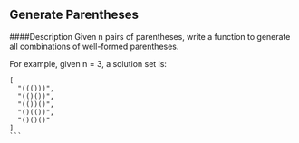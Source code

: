 ## Generate Parentheses
####Description
Given n pairs of parentheses, write a function to generate all combinations of well-formed parentheses.

For example, given n = 3, a solution set is:
````
[
  "((()))",
  "(()())",
  "(())()",
  "()(())",
  "()()()"
]
```
